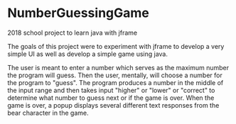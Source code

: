 # NumberGuessingGame
 2018 school project to learn java with jframe

The goals of this project were to experiment with jframe to develop a very simple UI as well as develop a simple game using java.

The user is meant to enter a number which serves as the maximum number the program will guess. Then the user, mentally, will choose a number for the program to "guess".
The program produces a number in the middle of the input range and then takes input "higher" or "lower" or "correct" to determine what number to guess next or if the game is over.
When the game is over, a popup displays several different text responses from the bear character in the game.
